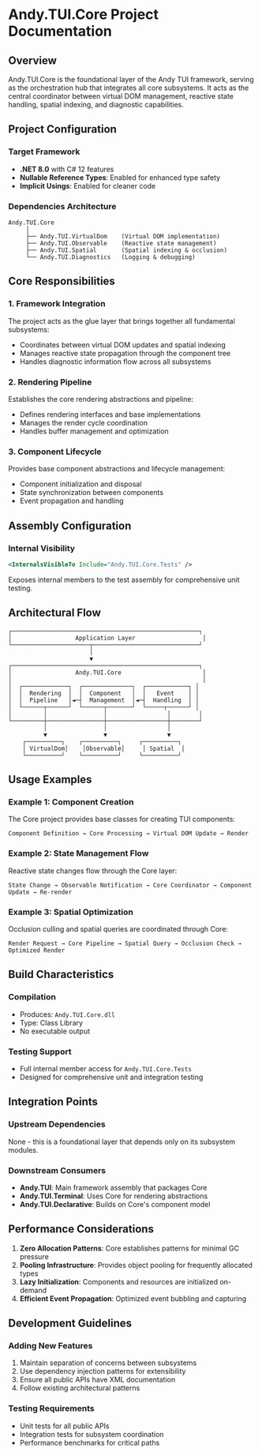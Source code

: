 # Andy.TUI.Core Project Documentation

## Overview

Andy.TUI.Core is the foundational layer of the Andy TUI framework, serving as the orchestration hub that integrates all core subsystems. It acts as the central coordinator between virtual DOM management, reactive state handling, spatial indexing, and diagnostic capabilities.

## Project Configuration

### Target Framework
- **.NET 8.0** with C# 12 features
- **Nullable Reference Types**: Enabled for enhanced type safety
- **Implicit Usings**: Enabled for cleaner code

### Dependencies Architecture

```
Andy.TUI.Core
     │
     ├── Andy.TUI.VirtualDom    (Virtual DOM implementation)
     ├── Andy.TUI.Observable    (Reactive state management)
     ├── Andy.TUI.Spatial       (Spatial indexing & occlusion)
     └── Andy.TUI.Diagnostics   (Logging & debugging)
```

## Core Responsibilities

### 1. Framework Integration
The project acts as the glue layer that brings together all fundamental subsystems:
- Coordinates between virtual DOM updates and spatial indexing
- Manages reactive state propagation through the component tree
- Handles diagnostic information flow across all subsystems

### 2. Rendering Pipeline
Establishes the core rendering abstractions and pipeline:
- Defines rendering interfaces and base implementations
- Manages the render cycle coordination
- Handles buffer management and optimization

### 3. Component Lifecycle
Provides base component abstractions and lifecycle management:
- Component initialization and disposal
- State synchronization between components
- Event propagation and handling

## Assembly Configuration

### Internal Visibility
```xml
<InternalsVisibleTo Include="Andy.TUI.Core.Tests" />
```
Exposes internal members to the test assembly for comprehensive unit testing.

## Architectural Flow

```
┌─────────────────────────────────────────────────────┐
│                  Application Layer                   │
└──────────────────────┬──────────────────────────────┘
                       │
                       ▼
┌─────────────────────────────────────────────────────┐
│                  Andy.TUI.Core                       │
│                                                      │
│  ┌─────────────┐  ┌──────────────┐  ┌────────────┐ │
│  │  Rendering  │  │  Component   │  │   Event    │ │
│  │  Pipeline   │◄─┤  Management  │◄─┤  Handling  │ │
│  └──────┬──────┘  └──────┬───────┘  └─────┬──────┘ │
│         │                │                 │        │
└─────────┼────────────────┼─────────────────┼────────┘
          │                │                 │
          ▼                ▼                 ▼
    ┌──────────┐    ┌──────────┐     ┌──────────┐
    │ VirtualDom│    │Observable│     │ Spatial  │
    └──────────┘    └──────────┘     └──────────┘
```

## Usage Examples

### Example 1: Component Creation
The Core project provides base classes for creating TUI components:
```
Component Definition → Core Processing → Virtual DOM Update → Render
```

### Example 2: State Management Flow
Reactive state changes flow through the Core layer:
```
State Change → Observable Notification → Core Coordinator → Component Update → Re-render
```

### Example 3: Spatial Optimization
Occlusion culling and spatial queries are coordinated through Core:
```
Render Request → Core Pipeline → Spatial Query → Occlusion Check → Optimized Render
```

## Build Characteristics

### Compilation
- Produces: `Andy.TUI.Core.dll`
- Type: Class Library
- No executable output

### Testing Support
- Full internal member access for `Andy.TUI.Core.Tests`
- Designed for comprehensive unit and integration testing

## Integration Points

### Upstream Dependencies
None - this is a foundational layer that depends only on its subsystem modules.

### Downstream Consumers
- **Andy.TUI**: Main framework assembly that packages Core
- **Andy.TUI.Terminal**: Uses Core for rendering abstractions
- **Andy.TUI.Declarative**: Builds on Core's component model

## Performance Considerations

1. **Zero Allocation Patterns**: Core establishes patterns for minimal GC pressure
2. **Pooling Infrastructure**: Provides object pooling for frequently allocated types
3. **Lazy Initialization**: Components and resources are initialized on-demand
4. **Efficient Event Propagation**: Optimized event bubbling and capturing

## Development Guidelines

### Adding New Features
1. Maintain separation of concerns between subsystems
2. Use dependency injection patterns for extensibility
3. Ensure all public APIs have XML documentation
4. Follow existing architectural patterns

### Testing Requirements
- Unit tests for all public APIs
- Integration tests for subsystem coordination
- Performance benchmarks for critical paths